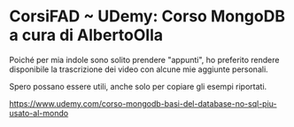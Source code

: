 # CorsiFAD ~ UDemy: Corso MongoDB a cura di AlbertoOlla
Poiché per mia indole sono solito prendere "appunti", ho preferito rendere disponibile la trascrizione dei video con alcune mie  aggiunte personali.

Spero possano essere utili, anche solo per copiare gli esempi riportati.

https://www.udemy.com/corso-mongodb-basi-del-database-no-sql-piu-usato-al-mondo
